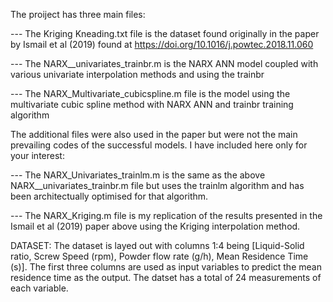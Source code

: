 The proiject has three main files: 

 --- The Kriging Kneading.txt file is the dataset found originally in the paper by Ismail et al (2019) found at https://doi.org/10.1016/j.powtec.2018.11.060
 
 --- The NARX__univariates_trainbr.m is the NARX ANN model coupled with various univariate interpolation methods and using the trainbr
 
 --- The NARX_Multivariate_cubicspline.m file is the model using the multivariate cubic spline method with NARX ANN and trainbr training algorithm


 The additional files were also used in the paper but were not the main prevailing codes of the successful models. I have included here only for your interest:
 
 --- The NARX_Univariates_trainlm.m is the same as the above NARX__univariates_trainbr.m file but uses the trainlm algorithm and has been architectually optimised for that algorithm.
 
 --- The NARX_Kriging.m file is my replication of the results presented in the Ismail et al (2019) paper above using the Kriging interpolation method. 


DATASET: The dataset is layed out with columns 1:4 being [Liquid-Solid ratio,	Screw Speed (rpm),	Powder flow rate (g/h),	Mean Residence Time (s)].
The first three columns are used as input variables to predict the mean residence time as the output. The datset has a total of 24 measurements of each variable. 
